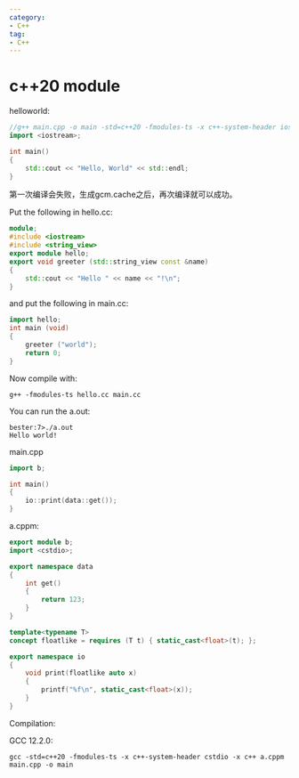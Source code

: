 ```yaml
---
category: 
- C++
tag:
- C++
---
```


# c++20 module

helloworld:

```cpp
//g++ main.cpp -o main -std=c++20 -fmodules-ts -x c++-system-header iostream
import <iostream>;

int main()
{
    std::cout << "Hello, World" << std::endl;
}
```

第一次编译会失败，生成gcm.cache之后，再次编译就可以成功。


Put the following in hello.cc:

```cpp
module;
#include <iostream>
#include <string_view>
export module hello;
export void greeter (std::string_view const &name)
{
    std::cout << "Hello " << name << "!\n";
}
```
and put the following in main.cc:

```cpp
import hello;
int main (void)
{
    greeter ("world");
    return 0;
}
```

Now compile with:

```shell
g++ -fmodules-ts hello.cc main.cc
```

You can run the a.out:

```shell
bester:7>./a.out
Hello world!
```


main.cpp
```cpp
import b;

int main()
{
    io::print(data::get());
}
```

a.cppm:

```cpp
export module b;
import <cstdio>;

export namespace data
{
    int get()
    {
        return 123;
    }
}

template<typename T>
concept floatlike = requires (T t) { static_cast<float>(t); };

export namespace io
{
    void print(floatlike auto x)
    {
        printf("%f\n", static_cast<float>(x));
    }
}
```

Compilation:

GCC 12.2.0:
```shell
gcc -std=c++20 -fmodules-ts -x c++-system-header cstdio -x c++ a.cppm main.cpp -o main
```